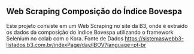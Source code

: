 ## Web Scraping Composição do Índice Bovespa

Este projeto consiste em um Web Scraping no site da B3, onde é extraido os dados da composição do índice Bovespa utilizando o framework Selenium no colab com o Kora.
Fonte de Dados https://sistemaswebb3-listados.b3.com.br/indexPage/day/IBOV?language=pt-br
